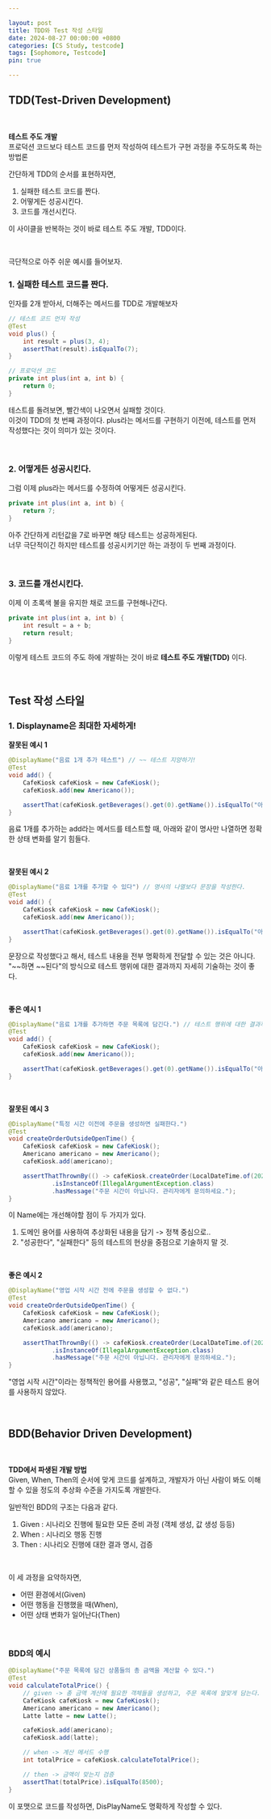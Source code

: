 ```yaml
---

layout: post
title: TDD와 Test 작성 스타일
date: 2024-08-27 00:00:00 +0800
categories: [CS Study, testcode]
tags: [Sophomore, Testcode]
pin: true

---
```



## TDD(Test-Driven Development)

<br>

**테스트 주도 개발**  
프로덕션 코드보다 테스트 코드를 먼저 작성하여 테스트가 구현 과정을 주도하도록 하는 방법론

간단하게 TDD의 순서를 표현하자면,  
1. 실패한 테스트 코드를 짠다.
2. 어떻게든 성공시킨다.
3. 코드를 개선시킨다.

이 사이클을 반복하는 것이 바로 테스트 주도 개발, TDD이다.  

<br>
  
극단적으로 아주 쉬운 예시를 들어보자.  

### 1. 실패한 테스트 코드를 짠다.
인자를 2개 받아서, 더해주는 메서드를 TDD로 개발해보자  
```java
// 테스트 코드 먼저 작성
@Test
void plus() {
	int result = plus(3, 4);
	assertThat(result).isEqualTo(7);
}
```

```java
// 프로덕션 코드
private int plus(int a, int b) {
	return 0;
}
```

테스트를 돌려보면, 빨간색이 나오면서 실패할 것이다.  
이것이 TDD의 첫 번째 과정이다. plus라는 메서드를 구현하기 이전에, 테스트를 먼저 작성했다는 것이 의미가 있는 것이다.  

<br>

### 2. 어떻게든 성공시킨다.
그럼 이제 plus라는 메서드를 수정하여 어떻게든 성공시킨다.
```java
private int plus(int a, int b) {
	return 7;
}
```
아주 간단하게 리턴값을 7로 바꾸면 해당 테스트는 성공하게된다.  
너무 극단적이긴 하지만 테스트를 성공시키기만 하는 과정이 두 번째 과정이다.  
  
<br>

### 3. 코드를 개선시킨다.
이제 이 초록색 불을 유지한 채로 코드를 구현해나간다.
```java
private int plus(int a, int b) {
	int result = a + b;
	return result;
}
```
이렇게 테스트 코드의 주도 하에 개발하는 것이 바로 **테스트 주도 개발(TDD)** 이다.  

<br>

## Test 작성 스타일

### 1. Displayname은 최대한 자세하게!  

**잘못된 예시 1**  

```java
@DisplayName("음료 1개 추가 테스트") // ~~ 테스트 지양하기!
@Test
void add() {
	CafeKiosk cafeKiosk = new CafeKiosk();
	cafeKiosk.add(new Americano());

	assertThat(cafeKiosk.getBeverages().get(0).getName()).isEqualTo("아메리카노");
}
```  
음료 1개를 추가하는 add라는 메서드를 테스트할 때, 아래와 같이 명사만 나열하면 정확한 상태 변화를 알기 힘들다.  

<br>
  
**잘못된 예시 2**  

```java
@DisplayName("음료 1개를 추가할 수 있다") // 명사의 나열보다 문장을 작성한다.  
@Test
void add() {
	CafeKiosk cafeKiosk = new CafeKiosk();
	cafeKiosk.add(new Americano());

	assertThat(cafeKiosk.getBeverages().get(0).getName()).isEqualTo("아메리카노");
}
```  

문장으로 작성했다고 해서, 테스트 내용을 전부 명확하게 전달할 수 있는 것은 아니다.  
"~~하면 ~~된다"의 방식으로 테스트 행위에 대한 결과까지 자세히 기술하는 것이 좋다.

<br>

**좋은 예시 1**
```java
@DisplayName("음료 1개를 추가하면 주문 목록에 담긴다.") // 테스트 행위에 대한 결과까지 기술하기
@Test
void add() {
	CafeKiosk cafeKiosk = new CafeKiosk();
	cafeKiosk.add(new Americano());

	assertThat(cafeKiosk.getBeverages().get(0).getName()).isEqualTo("아메리카노");
}
```  

<br>

**잘못된 예시 3**
```java
@DisplayName("특정 시간 이전에 주문을 생성하면 실패한다.")
@Test
void createOrderOutsideOpenTime() {
	CafeKiosk cafeKiosk = new CafeKiosk();
	Americano americano = new Americano();
	cafeKiosk.add(americano);

	assertThatThrownBy(() -> cafeKiosk.createOrder(LocalDateTime.of(2024, 1, 17, 9, 59)))
			.isInstanceOf(IllegalArgumentException.class)
			.hasMessage("주문 시간이 아닙니다. 관리자에게 문의하세요.");
}
```  
이 Name에는 개선해야할 점이 두 가지가 있다.  
1. 도메인 용어를 사용하여 추상화된 내용을 담기 -> 정책 중심으로..
2. "성공한다", "실패한다" 등의 테스트의 현상을 중점으로 기술하지 말 것.
 
<br>

**좋은 예시 2**
```java
@DisplayName("영업 시작 시간 전에 주문을 생성할 수 없다.")
@Test
void createOrderOutsideOpenTime() {
	CafeKiosk cafeKiosk = new CafeKiosk();
	Americano americano = new Americano();
	cafeKiosk.add(americano);

	assertThatThrownBy(() -> cafeKiosk.createOrder(LocalDateTime.of(2024, 1, 17, 9, 59)))
			.isInstanceOf(IllegalArgumentException.class)
			.hasMessage("주문 시간이 아닙니다. 관리자에게 문의하세요.");
}
```
"영업 시작 시간"이라는 정책적인 용어를 사용했고, "성공", "실패"와 같은 테스트 용어를 사용하지 않았다.

<br>

## BDD(Behavior Driven Development)

<br>

**TDD에서 파생된 개발 방법**  
Given, When, Then의 순서에 맞게 코드를 설계하고, 개발자가 아닌 사람이 봐도 이해할 수 있을 정도의 추상화 수준을 가지도록 개발한다.

일반적인 BDD의 구조는 다음과 같다.  
1. Given : 시나리오 진행에 필요한 모든 준비 과정 (객체 생성, 값 생성 등등)
2. When : 시나리오 행동 진행
3. Then : 시나리오 진행에 대한 결과 명시, 검증

<br>

이 세 과정을 요약하자면,  
- 어떤 환경에서(Given)
- 어떤 행동을 진행했을 때(When),
- 어떤 상태 변화가 일어난다(Then)

<br>

### BDD의 예시
```java
@DisplayName("주문 목록에 담긴 상품들의 총 금액을 계산할 수 있다.")
@Test
void calculateTotalPrice() {
	// given -> 총 금액 계산에 필요한 객체들을 생성하고, 주문 목록에 알맞게 담는다.
	CafeKiosk cafeKiosk = new CafeKiosk();
	Americano americano = new Americano();
	Latte latte = new Latte();

	cafeKiosk.add(americano);
	cafeKiosk.add(latte);

	// when -> 계산 메서드 수행
	int totalPrice = cafeKiosk.calculateTotalPrice();

	// then -> 금액이 맞는지 검증
	assertThat(totalPrice).isEqualTo(8500);
}
```

이 포맷으로 코드를 작성하면, DisPlayName도 명확하게 작성할 수 있다.